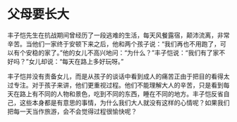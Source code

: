# 父母要长大

丰子恺先生在抗战期间曾经历了一段逃难的生活，每天风餐露宿，颠沛流离，非常辛苦。当他们一家终于安顿下来之后，他和两个孩子说：“我们再也不用跑了，可以有个安稳的家了。”他的女儿不高兴地问：“为什么？”丰子恺说：“我们有了家不好吗？”女儿却说：“每天在路上多好玩呀。” 

丰子恺并没有责备女儿，而是从孩子的谈话中看到成人的痛苦正由于把目的看得太过专注。对于孩子来讲，他们更重视过程。他们不能理解大人的辛苦，只是看到每天在路上有不同的人物和景色，吃到不同的东西，睡在不同的地方。丰子恺反省自己，这些本身都是有意思的事情，为什么我们大人就没有这样的心情呢？如果我们把每一天当作旅游，会不会觉得过程很愉快呢？